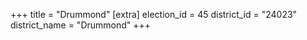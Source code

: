 +++
title = "Drummond"
[extra]
election_id = 45
district_id = "24023"
district_name = "Drummond"
+++

